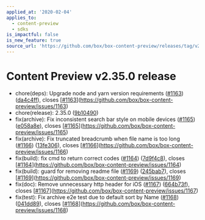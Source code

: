 ```yaml
---
applied_at: '2020-02-04'
applies_to:
  - content-preview
  - sdks
is_impactful: false
is_new_feature: true
source_url: 'https://github.com/box/box-content-preview/releases/tag/v2.35.0'
---
```


# Content Preview v2.35.0 release


* chore(deps): Upgrade node and yarn version requirements ([#1163](https://github.com/box/box-content-preview/pull/1163)) ([da4c4ff](https://github.com/box/box-content-preview/commit[da4c4ff](https://github.com/box/box-content-preview/commit/da4c4ff))), closes [[#1163](https://github.com/box/box-content-preview/pull/1163)](https://github.com/box/box-content-preview/issues/1163)
* chore(release): 2.35.0 ([9b10490](https://github.com/box/box-content-preview/commit[9b10490](https://github.com/box/box-content-preview/commit/9b10490)))
* fix(archive): Fix inconsistent search bar style on mobile devices ([#1165](https://github.com/box/box-content-preview/pull/1165)) ([e058a8e](https://github.com/box/box-content-preview/commit[e058a8e](https://github.com/box/box-content-preview/commit/e058a8e))), closes [[#1165](https://github.com/box/box-content-preview/pull/1165)](https://github.com/box/box-content-preview/issues/1165)
* fix(archive): Fix truncated breadcrumb when file name is too long ([#1166](https://github.com/box/box-content-preview/pull/1166)) ([13fe306](https://github.com/box/box-content-preview/commit[13fe306](https://github.com/box/box-content-preview/commit/13fe306))), closes [[#1166](https://github.com/box/box-content-preview/pull/1166)](https://github.com/box/box-content-preview/issues/1166)
* fix(build): fix cmd to return correct codes ([#1164](https://github.com/box/box-content-preview/pull/1164)) ([7d9f4c8](https://github.com/box/box-content-preview/commit[7d9f4c8](https://github.com/box/box-content-preview/commit/7d9f4c8))), closes [[#1164](https://github.com/box/box-content-preview/pull/1164)](https://github.com/box/box-content-preview/issues/1164)
* fix(build): guard for removing readme file ([#1169](https://github.com/box/box-content-preview/pull/1169)) ([245bab7](https://github.com/box/box-content-preview/commit[245bab7](https://github.com/box/box-content-preview/commit/245bab7))), closes [[#1169](https://github.com/box/box-content-preview/pull/1169)](https://github.com/box/box-content-preview/issues/1169)
* fix(doc): Remove unnecessary http header for iOS ([#1167](https://github.com/box/box-content-preview/pull/1167)) ([664b73f](https://github.com/box/box-content-preview/commit[664b73f](https://github.com/box/box-content-preview/commit/664b73f))), closes [[#1167](https://github.com/box/box-content-preview/pull/1167)](https://github.com/box/box-content-preview/issues/1167)
* fix(test): Fix archive e2e test due to default sort by Name ([#1168](https://github.com/box/box-content-preview/pull/1168)) ([041dd89](https://github.com/box/box-content-preview/commit[041dd89](https://github.com/box/box-content-preview/commit/041dd89))), closes [[#1168](https://github.com/box/box-content-preview/pull/1168)](https://github.com/box/box-content-preview/issues/1168)



